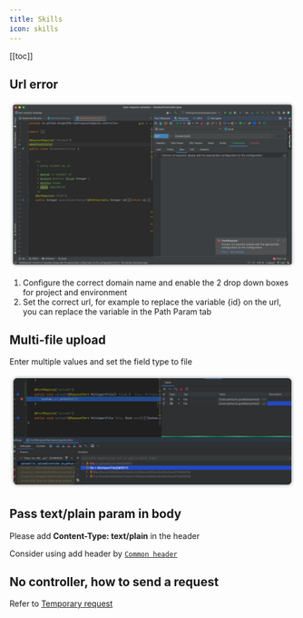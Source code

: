 ```yaml
---
title: Skills
icon: skills
---
```


[[toc]]

## Url error

![urlError](../../.vuepress/public/img/skill/urlError_en.png)

<Badge text="Solution" type="tip" />

1. Configure the correct domain name and enable the 2 drop down boxes for project and environment
2. Set the correct url, for example to replace the variable {id} on the url, you can replace the variable in the Path Param tab

## Multi-file upload

Enter multiple values and set the field type to file

![multiFileUpload](../../.vuepress/public/img/skill/multiFileUpload.png)

## Pass text/plain param in body

Please add **Content-Type: text/plain** in the header

Consider using add header by [`Common header`](./features/commonHeader.md)

## No controller, how to send a request

Refer to [Temporary request](./features/tempRequest.md)
